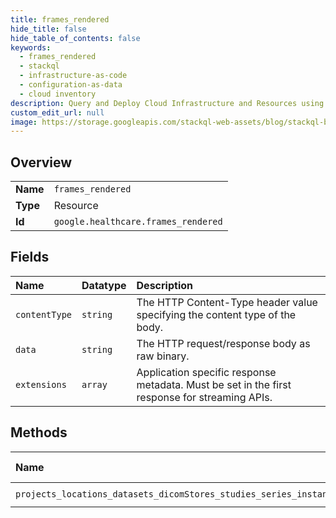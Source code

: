 ```yaml
---
title: frames_rendered
hide_title: false
hide_table_of_contents: false
keywords:
  - frames_rendered
  - stackql
  - infrastructure-as-code
  - configuration-as-data
  - cloud inventory
description: Query and Deploy Cloud Infrastructure and Resources using SQL
custom_edit_url: null
image: https://storage.googleapis.com/stackql-web-assets/blog/stackql-blog-post-featured-image.png
---
```

  
    

## Overview
<table><tbody>
<tr><td><b>Name</b></td><td><code>frames_rendered</code></td></tr>
<tr><td><b>Type</b></td><td>Resource</td></tr>
<tr><td><b>Id</b></td><td><code>google.healthcare.frames_rendered</code></td></tr>
</tbody></table>

## Fields
| Name | Datatype | Description |
|:-----|:---------|:------------|
| `contentType` | `string` | The HTTP Content-Type header value specifying the content type of the body. |
| `data` | `string` | The HTTP request/response body as raw binary. |
| `extensions` | `array` | Application specific response metadata. Must be set in the first response for streaming APIs. |
## Methods
| Name | Accessible by | Required Params |
|:-----|:--------------|:----------------|
| `projects_locations_datasets_dicomStores_studies_series_instances_frames_retrieveRendered` | `SELECT` | `dicomWebPath, parent` |
